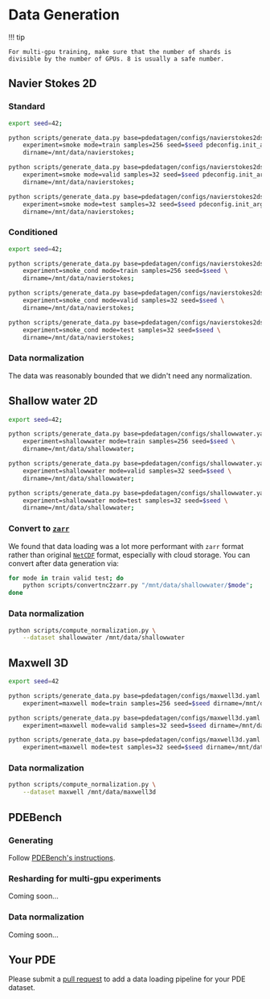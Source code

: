 # Data Generation

!!! tip

    For multi-gpu training, make sure that the number of shards is divisible by the number of GPUs. 8 is usually a safe number.


## Navier Stokes 2D

### Standard

```bash
export seed=42;

python scripts/generate_data.py base=pdedatagen/configs/navierstokes2dsmoke.yaml \
    experiment=smoke mode=train samples=256 seed=$seed pdeconfig.init_args.sample_rate=4 \
    dirname=/mnt/data/navierstokes;

python scripts/generate_data.py base=pdedatagen/configs/navierstokes2dsmoke.yaml \
    experiment=smoke mode=valid samples=32 seed=$seed pdeconfig.init_args.sample_rate=4 \
    dirname=/mnt/data/navierstokes;

python scripts/generate_data.py base=pdedatagen/configs/navierstokes2dsmoke.yaml \
    experiment=smoke mode=test samples=32 seed=$seed pdeconfig.init_args.sample_rate=4 \
    dirname=/mnt/data/navierstokes;
```

### Conditioned

```bash
export seed=42;

python scripts/generate_data.py base=pdedatagen/configs/navierstokes2dsmoke.yaml \
    experiment=smoke_cond mode=train samples=256 seed=$seed \
    dirname=/mnt/data/navierstokes;

python scripts/generate_data.py base=pdedatagen/configs/navierstokes2dsmoke.yaml \
    experiment=smoke_cond mode=valid samples=32 seed=$seed \
    dirname=/mnt/data/navierstokes;

python scripts/generate_data.py base=pdedatagen/configs/navierstokes2dsmoke.yaml \
    experiment=smoke_cond mode=test samples=32 seed=$seed \
    dirname=/mnt/data/navierstokes;
```

### Data normalization

The data was reasonably bounded that we didn't need any normalization.

## Shallow water 2D

```bash
export seed=42;

python scripts/generate_data.py base=pdedatagen/configs/shallowwater.yaml \
    experiment=shallowwater mode=train samples=256 seed=$seed \
    dirname=/mnt/data/shallowwater;

python scripts/generate_data.py base=pdedatagen/configs/shallowwater.yaml \
    experiment=shallowwater mode=valid samples=32 seed=$seed \
    dirname=/mnt/data/shallowwater;

python scripts/generate_data.py base=pdedatagen/configs/shallowwater.yaml \
    experiment=shallowwater mode=test samples=32 seed=$seed \
    dirname=/mnt/data/shallowwater;
```

### Convert to [`zarr`](https://zarr.dev/)
We found that data loading was a lot more performant with `zarr` format rather than original [`NetCDF`](https://www.unidata.ucar.edu/software/netcdf/) format, especially with cloud storage. You can convert after data generation via:

```bash
for mode in train valid test; do
    python scripts/convertnc2zarr.py "/mnt/data/shallowwater/$mode";
done
```

### Data normalization

```bash
python scripts/compute_normalization.py \
    --dataset shallowwater /mnt/data/shallowwater
```

## Maxwell 3D

```bash
export seed=42

python scripts/generate_data.py base=pdedatagen/configs/maxwell3d.yaml \
    experiment=maxwell mode=train samples=256 seed=$seed dirname=/mnt/data/maxwell3d;

python scripts/generate_data.py base=pdedatagen/configs/maxwell3d.yaml \
    experiment=maxwell mode=valid samples=32 seed=$seed dirname=/mnt/data/maxwell3d;

python scripts/generate_data.py base=pdedatagen/configs/maxwell3d.yaml \
    experiment=maxwell mode=test samples=32 seed=$seed dirname=/mnt/data/maxwell3d;
```

### Data normalization

```bash
python scripts/compute_normalization.py \
    --dataset maxwell /mnt/data/maxwell3d
```

## PDEBench

### Generating

Follow [PDEBench's instructions](https://github.com/pdebench/PDEBench#data-generation).

### Resharding for multi-gpu experiments

Coming soon...

### Data normalization

Coming soon...

## Your PDE

Please submit a [pull request](https://github.com/microsoft/pdearena) to add a data loading pipeline for your PDE dataset.
